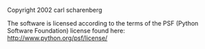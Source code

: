 Copyright 2002 carl scharenberg

The software is licensed according to the terms of the PSF (Python Software Foundation) license found here: http://www.python.org/psf/license/